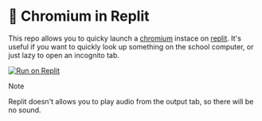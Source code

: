 # 🪩 Chromium in Replit
This repo allows you to quicky launch a [chromium][chromium-link] instace on [replit][replit-link]. It's useful if you want to quickly look up something on the school computer, or just lazy to open an incognito tab.

[![Run on Replit][replit-badge]][link]

> [!NOTE]
> Replit doesn't allows you to play audio from the output tab, so there will be no sound.

[chromium-link]: https://www.chromium.org/chromium-projects/
[replit-link]: https://replit.com/
[replit-badge]: https://replit.com/badge/github/tibor309/chromium-replit
[link]: https://replit.com/github/tibor309/chromium-replit